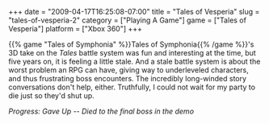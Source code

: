 +++
date = "2009-04-17T16:25:08-07:00"
title = "Tales of Vesperia"
slug = "tales-of-vesperia-2"
category = ["Playing A Game"]
game = ["Tales of Vesperia"]
platform = ["Xbox 360"]
+++

{{% game "Tales of Symphonia" %}}Tales of Symphonia{{% /game %}}'s 3D take on the <i>Tales</i> battle system was fun and interesting at the time, but five years on, it is feeling a little stale.  And a stale battle system is about the worst problem an RPG can have, giving way to underleveled characters, and thus frustrating boss encounters.  The incredibly long-winded story conversations don't help, either.  Truthfully, I could not wait for my party to die just so they'd shut up.

<i>Progress: Gave Up -- Died to the final boss in the demo</i>